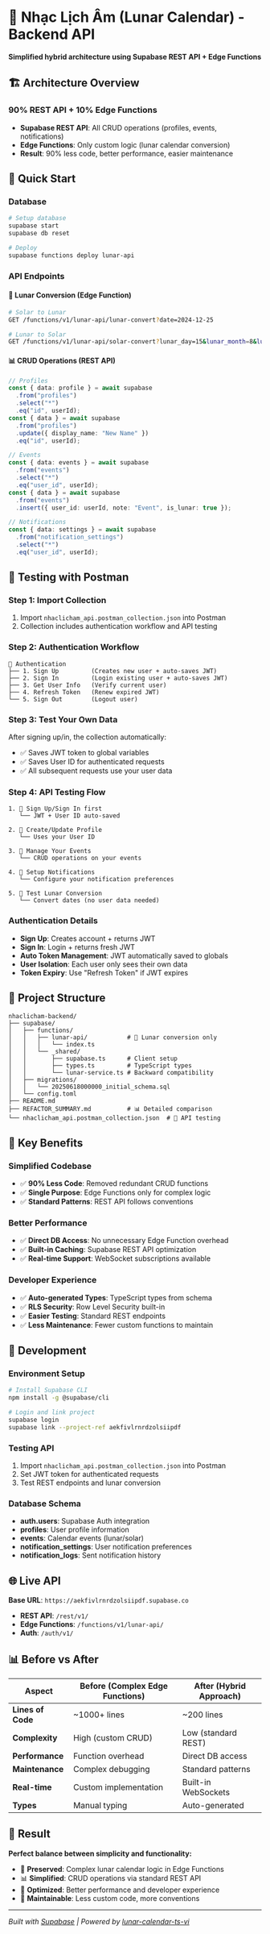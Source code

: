 # 🌙 Nhạc Lịch Âm (Lunar Calendar) - Backend API

**Simplified hybrid architecture using Supabase REST API + Edge Functions**

## 🏗️ **Architecture Overview**

### **90% REST API + 10% Edge Functions**

- **Supabase REST API**: All CRUD operations (profiles, events, notifications)
- **Edge Functions**: Only custom logic (lunar calendar conversion)
- **Result**: 90% less code, better performance, easier maintenance

## 🚀 **Quick Start**

### **Database**

```bash
# Setup database
supabase start
supabase db reset

# Deploy
supabase functions deploy lunar-api
```

### **API Endpoints**

#### **🌙 Lunar Conversion (Edge Function)**

```bash
# Solar to Lunar
GET /functions/v1/lunar-api/lunar-convert?date=2024-12-25

# Lunar to Solar
GET /functions/v1/lunar-api/solar-convert?lunar_day=15&lunar_month=8&lunar_year=2024
```

#### **📊 CRUD Operations (REST API)**

```typescript
// Profiles
const { data: profile } = await supabase
  .from("profiles")
  .select("*")
  .eq("id", userId);
const { data } = await supabase
  .from("profiles")
  .update({ display_name: "New Name" })
  .eq("id", userId);

// Events
const { data: events } = await supabase
  .from("events")
  .select("*")
  .eq("user_id", userId);
const { data } = await supabase
  .from("events")
  .insert({ user_id: userId, note: "Event", is_lunar: true });

// Notifications
const { data: settings } = await supabase
  .from("notification_settings")
  .select("*")
  .eq("user_id", userId);
```

## 🧪 **Testing with Postman**

### **Step 1: Import Collection**

1. Import `nhaclicham_api.postman_collection.json` into Postman
2. Collection includes authentication workflow and API testing

### **Step 2: Authentication Workflow**

```
🔐 Authentication
├── 1. Sign Up         (Creates new user + auto-saves JWT)
├── 2. Sign In         (Login existing user + auto-saves JWT)
├── 3. Get User Info   (Verify current user)
├── 4. Refresh Token   (Renew expired JWT)
└── 5. Sign Out        (Logout user)
```

### **Step 3: Test Your Own Data**

After signing up/in, the collection automatically:

- ✅ Saves JWT token to global variables
- ✅ Saves User ID for authenticated requests
- ✅ All subsequent requests use your user data

### **Step 4: API Testing Flow**

```
1. 🔐 Sign Up/Sign In first
   └── JWT + User ID auto-saved

2. 👤 Create/Update Profile
   └── Uses your User ID

3. 📅 Manage Your Events
   └── CRUD operations on your events

4. 🔔 Setup Notifications
   └── Configure your notification preferences

5. 🌙 Test Lunar Conversion
   └── Convert dates (no user data needed)
```

### **Authentication Details**

- **Sign Up**: Creates account + returns JWT
- **Sign In**: Login + returns fresh JWT
- **Auto Token Management**: JWT automatically saved to globals
- **User Isolation**: Each user only sees their own data
- **Token Expiry**: Use "Refresh Token" if JWT expires

## 📁 **Project Structure**

```
nhaclicham-backend/
├── supabase/
│   ├── functions/
│   │   ├── lunar-api/           # 🌙 Lunar conversion only
│   │   │   └── index.ts
│   │   └── _shared/
│   │       ├── supabase.ts      # Client setup
│   │       ├── types.ts         # TypeScript types
│   │       └── lunar-service.ts # Backward compatibility
│   ├── migrations/
│   │   └── 20250618000000_initial_schema.sql
│   └── config.toml
├── README.md
├── REFACTOR_SUMMARY.md          # 📊 Detailed comparison
└── nhaclicham_api.postman_collection.json  # 🧪 API testing
```

## 🎯 **Key Benefits**

### **Simplified Codebase**

- ✅ **90% Less Code**: Removed redundant CRUD functions
- ✅ **Single Purpose**: Edge Functions only for complex logic
- ✅ **Standard Patterns**: REST API follows conventions

### **Better Performance**

- ✅ **Direct DB Access**: No unnecessary Edge Function overhead
- ✅ **Built-in Caching**: Supabase REST API optimization
- ✅ **Real-time Support**: WebSocket subscriptions available

### **Developer Experience**

- ✅ **Auto-generated Types**: TypeScript types from schema
- ✅ **RLS Security**: Row Level Security built-in
- ✅ **Easier Testing**: Standard REST endpoints
- ✅ **Less Maintenance**: Fewer custom functions to maintain

## 🔧 **Development**

### **Environment Setup**

```bash
# Install Supabase CLI
npm install -g @supabase/cli

# Login and link project
supabase login
supabase link --project-ref aekfivlrnrdzolsiipdf
```

### **Testing API**

1. Import `nhaclicham_api.postman_collection.json` into Postman
2. Set JWT token for authenticated requests
3. Test REST endpoints and lunar conversion

### **Database Schema**

- **auth.users**: Supabase Auth integration
- **profiles**: User profile information
- **events**: Calendar events (lunar/solar)
- **notification_settings**: User notification preferences
- **notification_logs**: Sent notification history

## 🌐 **Live API**

**Base URL**: `https://aekfivlrnrdzolsiipdf.supabase.co`

- **REST API**: `/rest/v1/`
- **Edge Functions**: `/functions/v1/lunar-api/`
- **Auth**: `/auth/v1/`

## 📊 **Before vs After**

| Aspect            | Before (Complex Edge Functions) | After (Hybrid Approach) |
| ----------------- | ------------------------------- | ----------------------- |
| **Lines of Code** | ~1000+ lines                    | ~200 lines              |
| **Complexity**    | High (custom CRUD)              | Low (standard REST)     |
| **Performance**   | Function overhead               | Direct DB access        |
| **Maintenance**   | Complex debugging               | Standard patterns       |
| **Real-time**     | Custom implementation           | Built-in WebSockets     |
| **Types**         | Manual typing                   | Auto-generated          |

## 🎉 **Result**

**Perfect balance between simplicity and functionality:**

- 🌙 **Preserved**: Complex lunar calendar logic in Edge Functions
- 📊 **Simplified**: CRUD operations via standard REST API
- 🚀 **Optimized**: Better performance and developer experience
- 🔧 **Maintainable**: Less custom code, more conventions

---

_Built with [Supabase](https://supabase.com) | Powered by [lunar-calendar-ts-vi](https://www.npmjs.com/package/lunar-calendar-ts-vi)_
